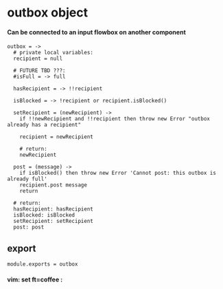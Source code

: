 # outbox object

#### Can be connected to an input flowbox on another component

    outbox = ->
      # private local variables:
      recipient = null

      # FUTURE TBD ???:
      #isFull = -> full

      hasRecipient = -> !!recipient

      isBlocked = -> !recipient or recipient.isBlocked()

      setRecipient = (newRecipient) ->
        if !!newRecipient and !!recipient then throw new Error "outbox already has a recipient"

        recipient = newRecipient

        # return:
        newRecipient

      post = (message) ->
        if isBlocked() then throw new Error 'Cannot post: this outbox is already full'
        recipient.post message
        return

      # return:
      hasRecipient: hasRecipient
      isBlocked: isBlocked
      setRecipient: setRecipient
      post: post

## export

    module.exports = outbox

#### vim: set ft=coffee :

